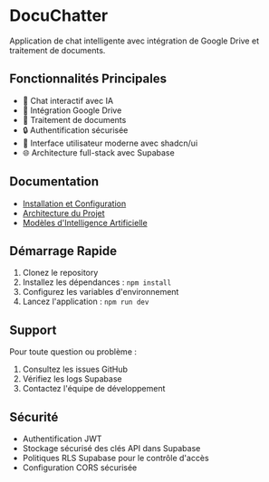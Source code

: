 
# DocuChatter

Application de chat intelligente avec intégration de Google Drive et traitement de documents.

## Fonctionnalités Principales

- 💬 Chat interactif avec IA
- 📁 Intégration Google Drive
- 📄 Traitement de documents
- 🔒 Authentification sécurisée
- 🎨 Interface utilisateur moderne avec shadcn/ui
- 🌐 Architecture full-stack avec Supabase

## Documentation

- [Installation et Configuration](docs/installation.md)
- [Architecture du Projet](docs/architecture.md)
- [Modèles d'Intelligence Artificielle](docs/ai-models.md)

## Démarrage Rapide

1. Clonez le repository
2. Installez les dépendances : `npm install`
3. Configurez les variables d'environnement
4. Lancez l'application : `npm run dev`

## Support

Pour toute question ou problème :
1. Consultez les issues GitHub
2. Vérifiez les logs Supabase
3. Contactez l'équipe de développement

## Sécurité

- Authentification JWT
- Stockage sécurisé des clés API dans Supabase
- Politiques RLS Supabase pour le contrôle d'accès
- Configuration CORS sécurisée
